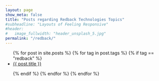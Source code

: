 ```yaml
---
layout: page
show_meta: false
title: "Posts regarding Redback Technologies Topics"
#subheadline: "Layouts of Feeling Responsive"
#header:
#   image_fullwidth: "header_unsplash_5.jpg"
permalink: "/redback/"
---
```

<ul>
{% for post in site.posts %}
{% for tag in post.tags %}
{% if tag == "redback" %}

<li><a href="{{ site.url }}{{ site.baseurl }}{{ post.url }}">{{ post.title }}</a></li>

{% endif %}
{% endfor %}
{% endfor %}
</ul>
